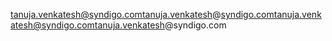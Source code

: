 tanuja.venkatesh@syndigo.comtanuja.venkatesh@syndigo.comtanuja.venkatesh@syndigo.comtanuja.venkatesh@syndigo.com
